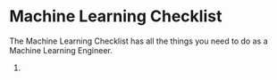 # Machine Learning Checklist

The Machine Learning Checklist has all the things you need to do as a Machine Learning Engineer.

1. 
